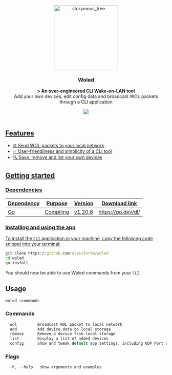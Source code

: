 <p align="center">
  <img src="https://github.com/aleixfortm/gowol/assets/95043218/1bce0a50-3bdb-42ef-82c5-ce158e18938f" alt="storymous_tree" width="200" height="auto">
</p>



### **<p align="center">Woled</p>**


<p align="center"><strong>> An over-engineered CLI Wake-on-LAN tool</strong><br>Add your own devices, edit config data and broadcast WOL packets through a CLI application</p>

<div align="center">
  <a href="https://skillicons.dev">
    <img src="https://skillicons.dev/icons?i=go" /
  </a>
</div>


<br>

## Features
* 🌐 Send WOL packets to your local network
* ✅ User-friendliness and simplicity of a CLI tool
* 🔍 Save, remove and list your own devices


## Getting started 
### Dependencies
| Dependency       | Purpose                 | Version                    | Download link         |
|------------------|-------------------------|----------------------------| ----------------------|
| Go               |  Compiling              | v1.20.6                    | https://go.dev/dl/    |

### Installing and using the app
To install the <code>CLI</code> application in your machine, copy the following code snippet into your terminal:

```cmd
git clone https://github.com/aleixfortm/woled
cd woled
go install
```
You should now be able to use Woled commands from your <code>CLI</code>.

## Usage
```go
woled <command>
```

### Commands
```go
  wol         Broadcast WOL packet to local network
  add         Add device data to local storage
  remove      Remove a device from local storage
  list        Display a list of added devices
  config      Show and tweak default app settings, including UDP Port and broadcast IP address
```

### Flags
```go
  -h, --help   show arguments and examples
```

<br>
<!--
## <code>wol</code> [name]
### <strong>Description</strong>
Send a <code>WOL packet</code> to the local network, broadcasted to <code>IP 255.255.255.255</code> by default.

### <strong>Usage</strong>
```python
  woled wol [name]
```
### <strong>Arguments</strong>
```go
  [name]  string  Name of the device
```
### <strong>Examples</strong>
```go
  woled wol PC-1
  woled wol "My computer"
```

<br>

## <code>list</code>
### <strong>Description</strong>
Display a list of previously added devices from local storage file <code>data.json</code>

### <strong>Usage</strong>
```python
  woled list
```
### <strong>Arguments</strong>
```go
  None
```
### <strong>Examples</strong>
```go
  woled list
```
### <strong>Output</strong>
```
  > Device list:
  0 Main-computer
  1 PC-2
```

<br>

## <code>add</code> [name] [MAC]
### <strong>Description</strong>
add your device to a local data file by specifying a <code>name</code> and the <code>MAC address</code> of the device.

### <strong>Usage</strong>
```python
  woled add [name] [MAC]
```
### <strong>Arguments</strong>
```go
  [name]  string   Name of the device
  [MAC]   string   MAC address of the device
```
### <strong>Examples</strong>
```go
  woled add Main-computer 22:F4:63:90:A3:75
  woled add "My computer" 04:AF:32:4B:4C:95
```
### <strong>Output</strong>
```
  > Main-computer added successfully with MAC address 22:F4:63:90:A3:75
```

<br>

## <code>remove</code> [name]
### <strong>Description</strong>
Remove added device from local storage data <code>data.json</code>

### <strong>Usage</strong>
```python
  woled remove [name]
```
### <strong>Arguments</strong>
```go
  [name]  string  Name of the device
```
### <strong>Examples</strong>
```go
  woled remove PC-1
  woled remove "My computer"
```

### <strong>Output</strong>
```
  > Main-computer has been successfully deleted.
```

<br>


## Data file structure
### Model
```Python
Device:
  Name:        string
  MACAddress:  string
```

<br>

### Example
```js
[
    {
        "name": "Main-computer",
        "macAddress": "22:F4:63:90:A3:75"
    },
    {
        "name": "PC-2",
        "macAddress": "5E:F9:AA:70:A3:8C"
    }
]
```
-->
